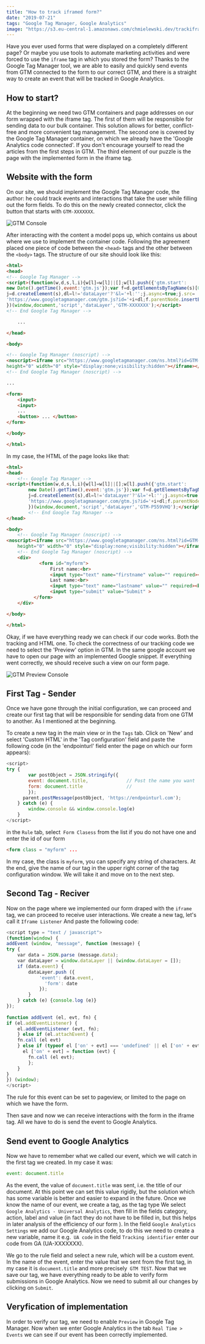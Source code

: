 ```yaml
---
title: "How to track iframed form?"
date: "2019-07-21"
tags: "Google Tag Manager, Google Analytics"
image: "https://s3.eu-central-1.amazonaws.com/chmielewski.dev/trackiframedforms.webp"
---
```



Have you ever used forms that were displayed on a completely different page? Or maybe you use tools to automate marketing activities and were forced to use the `iframe` tag in which you stored the form? Thanks to the Google Tag Manager tool, we are able to easily and quickly send events from GTM connected to the form to our correct GTM, and there is a straight way to create an event that will be tracked in Google Analytics.


## How to start?

At the beginning we need two GTM containers and page addresses on our form wrapped with the iframe tag. The first of them will be responsible for sending data to our bulk container. This solution allows for better, conflict-free and more convenient tag management. The second one is covered by the Google Tag Manager container, on which we already have the 'Google Analytics code connected'. If you don't encourage yourself to read the articles from the first steps in GTM. The third element of our puzzle is the page with the implemented form in the iframe tag.

## Website with the form
On our site, we should implement the Google Tag Manager code, the author: he could track events and interactions that take the user while filling out the form fields. To do this on the newly created connector, click the button that starts with `GTM-XXXXXXX`.

![GTM Console](https://chmielewski.dev/gtm1.png)

After interacting with the content a model pops up, which contains us about where we use to implement the container code. Following the agreement placed one piece of code between the `<head>` tags and the other between the `<body>` tags.
The structure of our site should look like this:


```html
<html>
<head>
<!-- Google Tag Manager -->
<script>(function(w,d,s,l,i){w[l]=w[l]||[];w[l].push({'gtm.start':
new Date().getTime(),event:'gtm.js'});var f=d.getElementsByTagName(s)[0],
j=d.createElement(s),dl=l!='dataLayer'?'&l='+l:'';j.async=true;j.src=
'https://www.googletagmanager.com/gtm.js?id='+i+dl;f.parentNode.insertBefore(j,f);
})(window,document,'script','dataLayer','GTM-XXXXXXX');</script>
<!-- End Google Tag Manager -->

    ...

</head>

<body>

<!-- Google Tag Manager (noscript) -->
<noscript><iframe src="https://www.googletagmanager.com/ns.html?id=GTM-XXXXXXX"
height="0" width="0" style="display:none;visibility:hidden"></iframe></noscript>
<!-- End Google Tag Manager (noscript) -->

...

<form>
    <input>
    <input>
    ...
    <button> ... </button>
</form>

</body>

</html>
```

In my case, the HTML of the page looks like that:

```html
<html>
<head>
    <!-- Google Tag Manager -->
<script>(function(w,d,s,l,i){w[l]=w[l]||[];w[l].push({'gtm.start':
        new Date().getTime(),event:'gtm.js'});var f=d.getElementsByTagName(s)[0],
        j=d.createElement(s),dl=l!='dataLayer'?'&l='+l:'';j.async=true;j.src=
        'https://www.googletagmanager.com/gtm.js?id='+i+dl;f.parentNode.insertBefore(j,f);
        })(window,document,'script','dataLayer','GTM-P559VHQ');</script>
        <!-- End Google Tag Manager -->
</head>

<body>
    <!-- Google Tag Manager (noscript) -->
<noscript><iframe src="https://www.googletagmanager.com/ns.html?id=GTM-P559VHQ"
    height="0" width="0" style="display:none;visibility:hidden"></iframe></noscript>
    <!-- End Google Tag Manager (noscript) -->
    <div>
            <form id="myform">
                First name:<br>
                <input type="text" name="firstname" value="" required><br>
                Last name:<br>
                <input type="text" name="lastname" value="" required><br><br>
                <input type="submit" value="Submit" >
          </form>
    </div>

</body>

</html>
```
Okay, if we have everything ready we can check if our code works. Both the tracking and HTML one. To check the correctness of our tracking code we need to select the 'Preview' option in GTM. In the same google account we have to open our page with an implemented Google snippet. If everything went correctly, we should receive such a view on our form page.


![GTM Preview Console](https://chmielewski.dev/gtm2.png)

## First Tag - Sender
Once we have gone through the initial configuration, we can proceed and create our first tag that will be responsible for sending data from one GTM to another. As I mentioned at the beginning.

To create a new tag in the main view or in the `Tags` tab. Click on 'New' and select 'Custom HTML' in the 'Tag configuration' field and paste the following code (in the 'endpointurl' field enter the page on which our form appears):

```js
<script>
try {
    	var postObject = JSON.stringify({
        event: document.title,              // Post the name you want  
        form: document.title                // 
        });
      parent.postMessage(postObject, 'https://endpointurl.com');
    } catch (e) {
    	window.console && window.console.log(e)
    }
</script>
```
in the `Rule` tab, select` Form Clasess` from the list if you do not have one and enter the id of our form
```html
<form class = "myform" ...
```
In my case, the class is `myform`, you can specify any string of characters. At the end, give the name of our tag in the upper right corner of the tag configuration window. We will take it and move on to the next step.

## Second Tag - Reciver

Now on the page where we implemented our form draped with the `iframe` tag, we can proceed to receive user interactions. We create a new tag, let's call it `Iframe Listener`
And paste the following code:

```js
<script type = "text / javascript">
(function(window) {
addEvent (window, "message", function (message) {
try {
    var data = JSON.parse (message.data);
    var dataLayer = window.dataLayer || (window.dataLayer = []);
    if (data.event) {
        dataLayer.push ({
            'event': data.event,
              'form': date
            });
        }
    } catch (e) {console.log (e)}
});
  
function addEvent (el, evt, fn) {
if (el.addEventListener) {
    el.addEventListener (evt, fn);
    } else if (el.attachEvent) {
    fn.call (el evt)
    } else if (typeof el ['on' + evt] === 'undefined' || el ['on' + evt] === null) {
      el ['on' + evt] = function (evt) {
        fn.call (el evt);
        };
    }
}
}) (window);
</script>
```

The rule for this event can be set to pageview, or limited to the page on which we have the form.

Then save and now we can receive interactions with the form in the iframe tag. All we have to do is send the event to Google Analytics.

## Send event to Google Analytics

Now we have to remember what we called our event, which we will catch in the first tag we created. In my case it was:

```js
event: document.title
```
As the event, the value of `document.title` was sent, i.e. the title of our document. At this point we can set this value rigidly, but the solution which has some variable is better and easier to expand in the future.
Once we know the name of our event, we create a tag, as the tag type We select `Google Analytics - Universal Analytics`, then fill in the fields category, action, label and value (in fact they do not have to be filled in, but this helps in later analysis of the efficiency of our form ).
In the field `Google Analytics Settings` we add our Google Analytics code, to do this we need to create a new variable, name it e.g.` UA code` in the field `Tracking identifier` enter our code from GA (UA-XXXXXXX).

We go to the rule field and select a new rule, which will be a custom event. In the name of the event, enter the value that we sent from the first tag, in my case it is `document.title` and more precisely` GTM TEST`.
Now that we save our tag, we have everything ready to be able to verify form submissions in Google Analytics. Now we need to submit all our changes by clicking on `Submit`.

## Veryfication of implementation

In order to verify our tag, we need to enable `Preview` in Google Tag Manager. Now when we enter Google Analytics in the tab `Real Time > Events` we can see if our event has been correctly implemented.